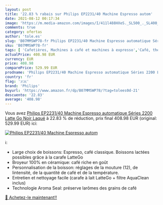```yaml
---
layout: post
title: '22.83 % rabais sur Philips EP2231/40 Machine Espresso autom'
date: 2021-08-12 00:17:34
image: 'https://m.media-amazon.com/images/I/411l488HXeS._SL500_._SL400_.jpg'
comments: true
category: ofertas
author: 'tole.es'
slug: 'B07MMSWP78-fr Philips EP2231/40 Machine Espresso automatique Séries 2200...'
sku: 'B07MMSWP78-fr'
tags: [ 'Cafetières, Machines à café et machines à expresso','Café, thé et expresso','Cuisine et Maison','Machines à café automatiques','philips', ]
actualPrice: 408.98 EUR
currency: EUR
price: 408.98
comparePrice: 529.99 EUR
prodname: 'Philips EP2231/40 Machine Espresso automatique Séries 2200 Latte Go Noir Laqué'
country: 'fr'
flag: '🇫🇷'
brand: 'Philips'
buyurl: 'https://www.amazon.fr/dp/B07MMSWP78/?tag=tolees0d-21'
descuento: '22.83'
average: '408.98'
---
```


Vous avez [Philips EP2231/40 Machine Espresso automatique Séries 2200 Latte Go Noir Laqué](https://www.amazon.fr/dp/B07MMSWP78/?tag=tolees0d-21)  à  22.83 % de réduction, prix final  408.98 EUR (original: 529.99 EUR) ici:

[![Philips EP2231/40 Machine Espresso autom](https://m.media-amazon.com/images/I/411l488HXeS._SL500_._SL400_.jpg)](https://www.amazon.fr/dp/B07MMSWP78/?tag=tolees0d-21)

ℹ️:

- Large choix de boissons: Espresso, café classique. Boissons lactées possibles grâce à la carafe LatteGo
- Broyeur 100% en céramique: café riche en goût
- Personnalisation de la boisson: réglages de la mouture (12), de lintensité, de la quantité de café et de la température.
- Entretien et nettoyage facile (carafe à lait LatteGo + filtre AquaClean inclus)
- Technologie Aroma Seal: préserve larômes des grains de café

[🛒 Achetez-le maintenant!!](https://www.amazon.fr/dp/B07MMSWP78/?tag=tolees0d-21)
